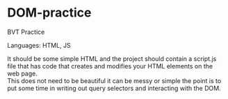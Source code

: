 # DOM-practice

BVT Practice

Languages: HTML, JS

It should be some simple HTML and the project should contain a script.js file that has code that creates and modifies your HTML elements on the web page.  
This does not need to be beautiful it can be messy or simple the point is to put some time in writing out query selectors and interacting with the DOM.
